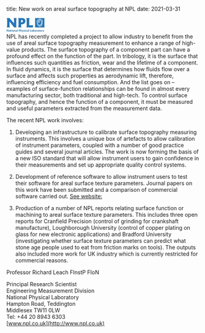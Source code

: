 title: New work on areal surface topography at NPL
date: 2021-03-31

![NPL](/images/npl-logo.jpg)  
NPL has recently completed a project to allow industry to benefit from the use of areal surface topography measurement to enhance a range of high-value products. The surface topography of a component part can have a profound effect on the function of the part. In tribology, it is the surface that influences such quantities as friction, wear and the lifetime of a component. In fluid dynamics, it is the surface that determines how fluids flow over a surface and affects such properties as aerodynamic lift, therefore, influencing efficiency and fuel consumption. And the list goes on – examples of surface-function relationships can be found in almost every manufacturing sector, both traditional and high-tech. To control surface topography, and hence the function of a component, it must be measured and useful parameters extracted from the measurement data.   

The recent NPL work involves:   
 
1. Developing an infrastructure to calibrate surface topography measuring instruments. This involves a unique box of artefacts to allow calibration of instrument parameters, coupled with a number of good practice guides and several journal articles. The work is now forming the basis of a new ISO standard that will allow instrument users to gain confidence in their measurements and set up appropriate quality control systems.   

2. Development of reference software to allow instrument users to test their software for areal surface texture parameters. Journal papers on this work have been submitted and a comparison of commercial software carried out. [See website:](http://www.npl.co.uk/engineering-measurements/dimensional/nano-dimensional/products-and-services/softgauges-for-surface-topography/)  

3. Production of a number of NPL reports relating surface function or machining to areal surface texture parameters. This includes three open reports for Cranfield Precision (control of grinding for crankshaft manufacture), Loughborough University (control of copper plating on glass for new electronic applications) and Bradford University (investigating whether surface texture parameters can predict what stone age people used to eat from friction marks on tools). The outputs also included more work for UK industry which is currently restricted for commercial reasons.  
  
Professor Richard Leach FInstP FIoN   

Principal Research Scientist   
Engineering Measurement Division  
National Physical Laboratory   
Hampton Road, Teddington   
Middlesex TW11 0LW   
Tel: +44 20 8943 6303   
[www.npl.co.uk](http://www.npl.co.uk)